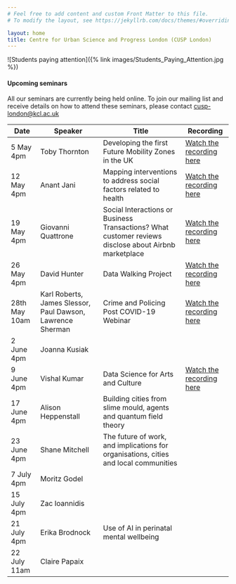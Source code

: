 ```yaml
---
# Feel free to add content and custom Front Matter to this file.
# To modify the layout, see https://jekyllrb.com/docs/themes/#overriding-theme-defaults

layout: home
title: Centre for Urban Science and Progress London (CUSP London)
---
```


![Students paying attention]({% link images/Students_Paying_Attention.jpg %})

#### Upcoming seminars

All our seminars are currently being held online.
To join our mailing list and receive details on how to attend these seminars, please contact
[cusp-london@kcl.ac.uk](mailto:cusp-london@kcl.ac.uk)

| Date | Speaker | Title | Recording |
|-----------|---------|-------|-----------|
| 5 May 4pm | Toby Thornton | Developing the first Future Mobility Zones in the UK | [Watch the recording here](https://media.kcl.ac.uk/media/CUSP+London+Series+Seminar+%281%29A+A+human-centric+overview+of+Future+Mobility_Toby+Thornton/1_tr019g1i)|
| 12 May 4pm | Anant Jani | Mapping interventions to address social factors related to health | [Watch the recording here](https://youtu.be/zELbpKa6wKw)|
| 19 May 4pm | Giovanni Quattrone | Social Interactions or Business Transactions? What customer reviews disclose about Airbnb marketplace | [Watch the recording here](https://youtu.be/OPdvX1CMaLM)|
| 26 May 4pm | David Hunter | Data Walking Project | [Watch the recording here](https://www.youtube.com/watch?v=LYXxaqUb9WY) |
|28th May 10am |Karl Roberts, James Slessor, Paul Dawson, Lawrence Sherman | Crime and Policing Post COVID-19 Webinar | [Watch the recording here](https://web.microsoftstream.com/video/5854c8b6-7052-4ce8-a338-ef98df165175)|
| 2 June 4pm |Joanna Kusiak |  |  
| 9 June 4pm | Vishal Kumar | Data Science for Arts and Culture | [Watch the recording here](https://www.youtube.com/watch?v=dyNa_QqplCc) |
| 17 June 4pm | Alison Heppenstall | Building cities from slime mould, agents and quantum field theory |  |
| 23 June 4pm | Shane Mitchell | The future of work, and implications for organisations, cities and local communities |  |
| 7 July 4pm | Moritz Godel |  |  |
| 15 July 4pm | Zac Ioannidis |  |  |
| 21 July 4pm | Erika Brodnock | Use of AI in perinatal mental wellbeing |  |
| 22 July 11am | Claire Papaix |  |  |
